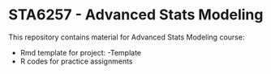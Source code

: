 # STA6257 - Advanced Stats Modeling 

This repository contains material for Advanced Stats Modeling course:

- Rmd template for project:
  -Template
- R codes for practice assignments
